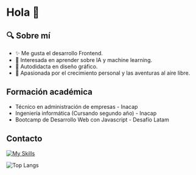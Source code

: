 <h1>Hola 👋</h1> 

## 🔍 Sobre mí

- ✨ Me gusta el desarrollo Frontend.
- 🧠 Interesada en aprender sobre IA y machine learning.
- 🎨 Autodidacta en diseño gráfico.
- 🌱 Apasionada por el crecimiento personal y las aventuras al aire libre.

## Formación académica

- Técnico en administración de empresas - Inacap
- Ingeniería informática (Cursando segundo año) - Inacap
- Bootcamp de Desarrollo Web con Javascript - Desafío Latam

## Contacto
[![My Skills](https://skillicons.dev/icons?i=java,kotlin,nodejs,figma&theme=light)](https://skillicons.dev)
<br>

![Top Langs](https://github-readme-stats.vercel.app/api/top-langs/?username=NataMellado&layout=compact&theme=jolly&show_icons=true)

